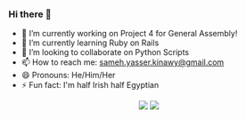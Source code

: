 ### Hi there 👋

- 🔭 I’m currently working on Project 4 for General Assembly!
- 🌱 I’m currently learning Ruby on Rails
- 👯 I’m looking to collaborate on Python Scripts
- 📫 How to reach me: sameh.yasser.kinawy@gmail.com
- 😄 Pronouns: He/Him/Her
- ⚡ Fun fact: I'm half Irish half Egyptian
<p align="center"><img src="https://github-readme-stats.vercel.app/api?username=kinawy&theme=nightowl&show_icons=true&hide=issues,stars&count_private=true&line_height=30&hide_border=true" />
<img src="https://github-readme-stats.vercel.app/api/top-langs/?username=kinawy&layout=compact&theme=nightowl" /></p>

<!--
**kinawy/kinawy** is a ✨ _special_ ✨ repository because its `README.md` (this file) appears on your GitHub profile.




-->
